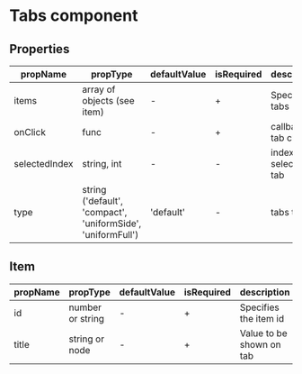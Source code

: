 # Tabs component


## Properties

| propName | propType | defaultValue | isRequired | description |
|----------|----------|--------------|------------|-------------|
| items | array of objects (see item)| - | + | Specifies tabs |
| onClick | func | - | + | callback on tab click |
| selectedIndex | string, int | - | - | index of selected tab |
| type | string ('default', 'compact', 'uniformSide', 'uniformFull') | 'default' | - | tabs type |

## Item

| propName | propType | defaultValue | isRequired | description |
|----------|----------|--------------|------------|-------------|
| id | number or string| - | + | Specifies the item id |
| title | string or node | - | + | Value to be shown on tab |


